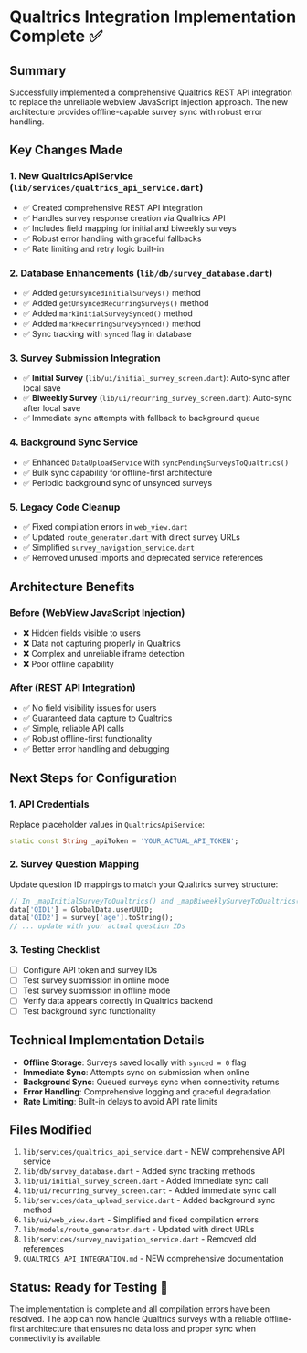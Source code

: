 # Qualtrics Integration Implementation Complete ✅

## Summary

Successfully implemented a comprehensive Qualtrics REST API integration to replace the unreliable webview JavaScript injection approach. The new architecture provides offline-capable survey sync with robust error handling.

## Key Changes Made

### 1. New QualtricsApiService (`lib/services/qualtrics_api_service.dart`)
- ✅ Created comprehensive REST API integration 
- ✅ Handles survey response creation via Qualtrics API
- ✅ Includes field mapping for initial and biweekly surveys
- ✅ Robust error handling with graceful fallbacks
- ✅ Rate limiting and retry logic built-in

### 2. Database Enhancements (`lib/db/survey_database.dart`)
- ✅ Added `getUnsyncedInitialSurveys()` method
- ✅ Added `getUnsyncedRecurringSurveys()` method  
- ✅ Added `markInitialSurveySynced()` method
- ✅ Added `markRecurringSurveySynced()` method
- ✅ Sync tracking with `synced` flag in database

### 3. Survey Submission Integration
- ✅ **Initial Survey** (`lib/ui/initial_survey_screen.dart`): Auto-sync after local save
- ✅ **Biweekly Survey** (`lib/ui/recurring_survey_screen.dart`): Auto-sync after local save
- ✅ Immediate sync attempts with fallback to background queue

### 4. Background Sync Service
- ✅ Enhanced `DataUploadService` with `syncPendingSurveysToQualtrics()`
- ✅ Bulk sync capability for offline-first architecture
- ✅ Periodic background sync of unsynced surveys

### 5. Legacy Code Cleanup
- ✅ Fixed compilation errors in `web_view.dart`
- ✅ Updated `route_generator.dart` with direct survey URLs
- ✅ Simplified `survey_navigation_service.dart`
- ✅ Removed unused imports and deprecated service references

## Architecture Benefits

### Before (WebView JavaScript Injection)
- ❌ Hidden fields visible to users
- ❌ Data not capturing properly in Qualtrics
- ❌ Complex and unreliable iframe detection
- ❌ Poor offline capability

### After (REST API Integration)
- ✅ No field visibility issues for users
- ✅ Guaranteed data capture to Qualtrics
- ✅ Simple, reliable API calls
- ✅ Robust offline-first functionality
- ✅ Better error handling and debugging

## Next Steps for Configuration

### 1. API Credentials
Replace placeholder values in `QualtricsApiService`:
```dart
static const String _apiToken = 'YOUR_ACTUAL_API_TOKEN';
```

### 2. Survey Question Mapping
Update question ID mappings to match your Qualtrics survey structure:
```dart
// In _mapInitialSurveyToQualtrics() and _mapBiweeklySurveyToQualtrics()
data['QID1'] = GlobalData.userUUID;
data['QID2'] = survey['age'].toString();
// ... update with your actual question IDs
```

### 3. Testing Checklist
- [ ] Configure API token and survey IDs
- [ ] Test survey submission in online mode
- [ ] Test survey submission in offline mode
- [ ] Verify data appears correctly in Qualtrics backend
- [ ] Test background sync functionality

## Technical Implementation Details

- **Offline Storage**: Surveys saved locally with `synced = 0` flag
- **Immediate Sync**: Attempts sync on submission when online
- **Background Sync**: Queued surveys sync when connectivity returns
- **Error Handling**: Comprehensive logging and graceful degradation
- **Rate Limiting**: Built-in delays to avoid API rate limits

## Files Modified
1. `lib/services/qualtrics_api_service.dart` - NEW comprehensive API service
2. `lib/db/survey_database.dart` - Added sync tracking methods
3. `lib/ui/initial_survey_screen.dart` - Added immediate sync call
4. `lib/ui/recurring_survey_screen.dart` - Added immediate sync call
5. `lib/services/data_upload_service.dart` - Added background sync method
6. `lib/ui/web_view.dart` - Simplified and fixed compilation errors
7. `lib/models/route_generator.dart` - Updated with direct URLs
8. `lib/services/survey_navigation_service.dart` - Removed old references
9. `QUALTRICS_API_INTEGRATION.md` - NEW comprehensive documentation

## Status: Ready for Testing 🚀

The implementation is complete and all compilation errors have been resolved. The app can now handle Qualtrics surveys with a reliable offline-first architecture that ensures no data loss and proper sync when connectivity is available.
